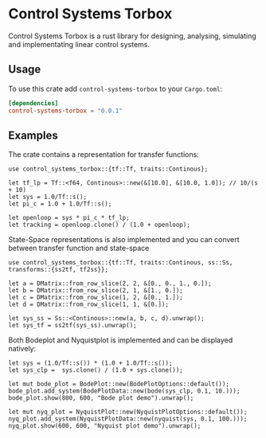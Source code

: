# Control Systems Torbox

Control Systems Torbox is a rust library for designing, analysing, simulating and implementating linear control systems.

## Usage

To use this crate add `control-systems-torbox` to your `Cargo.toml`:

```toml
[dependencies]
control-systems-torbox = "0.0.1"
```

## Examples

The crate contains a representation for transfer functions:

```rust,no_run
use control_systems_torbox::{tf::Tf, traits::Continous};

let tf_lp = Tf::<f64, Continous>::new(&[10.0], &[10.0, 1.0]); // 10/(s + 10)
let sys = 1.0/Tf::s();
let pi_c = 1.0 + 1.0/Tf::s();

let openloop = sys * pi_c * tf_lp;
let tracking = openloop.clone() / (1.0 + openloop);
```

State-Space representations is also implemented and you can convert between transfer function and state-space

```rust,no_run
use control_systems_torbox::{tf::Tf, traits::Continous, ss::Ss, transforms::{ss2tf, tf2ss}};

let a = DMatrix::from_row_slice(2, 2, &[0., 0., 1., 0.]);
let b = DMatrix::from_row_slice(2, 1, &[1., 0.]);
let c = DMatrix::from_row_slice(1, 2, &[0., 1.]);
let d = DMatrix::from_row_slice(1, 1, &[0.]);

let sys_ss = Ss::<Continous>::new(a, b, c, d).unwrap();
let sys_tf = ss2tf(sys_ss).unwrap();
```

Both Bodeplot and Nyquistplot is implemented and can be displayed natively:

```rust,no_run
let sys = (1.0/Tf::s()) * (1.0 + 1.0/Tf::s());
let sys_clp =  sys.clone() / (1.0 + sys.clone());

let mut bode_plot = BodePlot::new(BodePlotOptions::default());
bode_plot.add_system(BodePlotData::new(bode(sys_clp, 0.1, 10.)));
bode_plot.show(800, 600, "Bode plot demo").unwrap();

let mut nyq_plot = NyquistPlot::new(NyquistPlotOptions::default());
nyq_plot.add_system(NyquistPlotData::new(nyquist(sys, 0.1, 100.)));
nyq_plot.show(600, 600, "Nyquist plot demo").unwrap();
```
